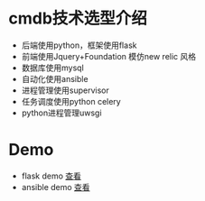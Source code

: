 cmdb技术选型介绍
=======================
* 后端使用python，框架使用flask
* 前端使用Jquery+Foundation 模仿new relic 风格
* 数据库使用mysql
* 自动化使用ansible
* 进程管理使用supervisor
* 任务调度使用python celery
* python进程管理uwsgi

Demo
============================
* flask demo [查看](http://gitlab.corp.anjuke.com/Vincentguo/flaskdemo/tree/master)
* ansible demo [查看](http://git.corp.anjuke.com/_Tech_Platform/ansible)